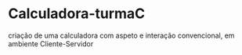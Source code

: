 # Calculadora-turmaC
criação de uma calculadora com aspeto e interação convencional, em ambiente Cliente-Servidor
